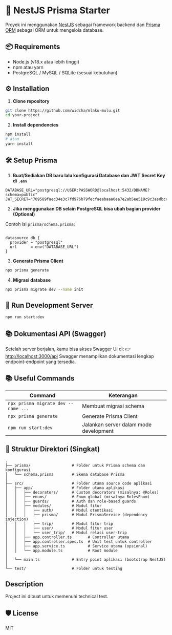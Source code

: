 # 🚀 NestJS Prisma Starter

Proyek ini menggunakan [NestJS](https://nestjs.com/) sebagai framework backend dan [Prisma ORM](https://www.prisma.io/) sebagai ORM untuk mengelola database.

## 📦 Requirements

- Node.js (v18.x atau lebih tinggi)
- npm atau yarn
- PostgreSQL / MySQL / SQLite (sesuai kebutuhan)

## ⚙️ Installation

1. **Clone repository**

```bash
git clone https://github.com/widcha/mlaku-mulu.git
cd your-project
```

2. **Install dependencies**

```bash
npm install
# atau
yarn install
```

## 🛠️ Setup Prisma

1. **Buat/Sediakan DB baru lalu konfigurasi Database dan JWT Secret Key di `.env`**

```
DATABASE_URL="postgresql://USER:PASSWORD@localhost:5432/DBNAME?schema=public"
JWT_SECRET="709589faec34e3c7fd976b79fecfaeabaaa0ea7e2ab5ee518c9c3asdbccf8151c6b"
```

2. **Jika menggunakan DB selain PostgreSQL bisa ubah bagian provider (Optional)**

Contoh isi `prisma/schema.prisma`:

```prisma

datasource db {
  provider = "postgresql"
  url      = env("DATABASE_URL")
}

```

3. **Generate Prisma Client**

```bash
npx prisma generate
```

4. **Migrasi database**

```bash
npx prisma migrate dev --name init
```

## 🧪 Run Development Server

```bash
npm run start:dev
```

## 📚 Dokumentasi API (Swagger)

Setelah server berjalan, kamu bisa akses Swagger UI di:
👉 [http://localhost:3000/api](http://localhost:3000/api)
Swagger menampilkan dokumentasi lengkap endpoint-endpoint yang tersedia.

## 📚 Useful Commands

| Command                             | Keterangan                             |
| ----------------------------------- | -------------------------------------- |
| `npx prisma migrate dev --name ...` | Membuat migrasi schema                 |
| `npx prisma generate`               | Generate Prisma Client                 |
| `npm run start:dev`                 | Jalankan server dalam mode development |

## 📁 Struktur Direktori (Singkat)

```
.
├── prisma/                  # Folder untuk Prisma schema dan konfigurasi
│   └── schema.prisma        # Skema database Prisma
│
├── src/                     # Folder utama source code aplikasi
│   ├── app/                 # Folder utama aplikasi
│   │   ├── decorators/      # Custom decorators (misalnya: @Roles)
│   │   ├── enums/           # Enum global (misalnya RolesEnum)
│   │   ├── guards/          # Auth dan role-based guards
│   │   ├── modules/         # Modul fitur
│   │   │   ├── auth/        # Modul otentikasi
│   │   │   ├── prisma/      # Modul PrismaService (dependency injection)
│   │   │   ├── trip/        # Modul fitur trip
│   │   │   ├── user/        # Modul fitur user
│   │   │   └── user_trip/   # Modul relasi user-trip
│   │   ├── app.controller.ts       # Controller utama
│   │   ├── app.controller.spec.ts  # Unit test untuk controller
│   │   ├── app.service.ts          # Service utama (opsional)
│   │   └── app.module.ts           # Root module
│
│   └── main.ts              # Entry point aplikasi (bootstrap NestJS)
│
└── test/                    # Folder untuk testing
```

## Description

Project ini dibuat untuk memenuhi technical test.

## 🛡 License

MIT
